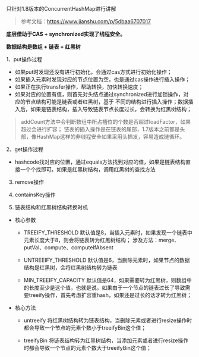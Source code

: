 只针对1.8版本的ConcurrentHashMap进行讲解

> 参考文档：https://www.jianshu.com/p/5dbaa6707017

**底层借助于CAS + synchronized实现了线程安全。**

**数据结构是数组 + 链表 + 红黑树**

1、put操作过程
 - 如果put时发现还没有进行初始化，会通过cas方式进行初始化操作；
 - 如果插入元素时发现对应的节点位置为空，也是通过cas操作进行插入操作；
 - 如果正在执行transfer操作，帮助转换，加快转换速度；
 - 如果对应的位置有值，则首先对头结点通过synchronized进行加锁操作，对应的节点结构可能是链表或者红黑树，基于
 不同的结构进行插入操作；数据插入后，如果是链表结构，插入导致链表节点长度过长，会转换为红黑树结构；
 > addCount方法中会判断数组中所占槽位的个数是否超过loadFactor，如果超过会进行扩容；
 链表的插入操作是在链表的尾部，1.7版本之前都是头部，像HashMap这样的非线程安全如果采用头插发，容易造成链循环。

2、get操作过程
- hashcode找对应的位置，通过equals方法找到对应的值，如果是链表结构直接一个个找即可。如果是红黑树结构，调用红黑树的查找方法

3. remove操作

4. containsKey操作

5. 链表结构和红黑树结构转换时机

- 核心参数
  - TREEIFY_THRESHOLD
  默认值是8，当插入元素时，如果发现一个链表中元素长度大于8，则会将链表转为红黑树结构；
  涉及方法：merge、putVal、compute、computeIfAbsent

  - UNTREEIFY_THRESHOLD
  默认值是6，当删除元素时，如果节点的数据结构是红黑树，会将红黑树结构转为链表

  - MIN_TREEIFY_CAPACITY
  默认值是64，如果需要转为红黑树，则数组中的长度至少是这个值，也就是说，如果由于一个节点的链表过长了导致需要treeify操作，首先考虑扩容重hash，如果还是过长的话才转为红黑树；

- 核心方法
  - untreeify
  将红黑树结构转为链表结构，当删除元素或者进行resize操作时都会导致一个节点的元素个数小于treeifyBin这个值；

  - treeifyBin
  将链表结构转为红黑树结构，当添加元素或者进行resize操作时都会导致一个节点的元素个数大于treeifyBin这个值；
